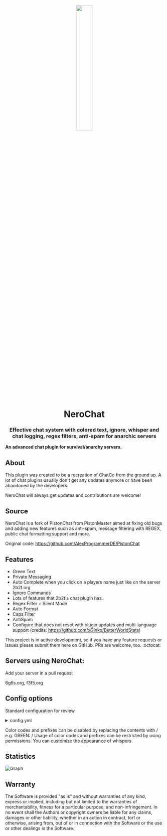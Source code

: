 <div align="center">
  <img src="https://github.com/ImNotSoftik/NeroChat/blob/master/logo.png" width="32%" height="32%"/>
  <h1>NeroChat</h1>
  <h3>Effective chat system with colored text, ignore, whisper and chat logging, regex filters, anti-spam for anarchic servers</h3>

</div>

**An advanced chat plugin for survival/anarchy servers.**

## About
This plugin was created to be a recreation of ChatCo from the ground up.
A lot of chat plugins usually don't get any updates anymore or have been abandoned by the developers. 

NeroChat will always get updates and contributions are welcome!

## Source
NeroChat is a fork of PistonChat from PistonMaster aimed at fixing old bugs and adding new features such as anti-spam, message filtering with REGEX, public chat formatting support and more.

Original code: https://github.com/AlexProgrammerDE/PistonChat

## Features
* Green Text
* Private Messaging
* Auto Complete when you click on a players name just like on the server 2b2t.org
* Ignore Commands
* Lots of features that 2b2t's chat plugin has.
* Regex Filter + Silent Mode
* Auto Format
* Caps Filter
* AntiSpam
* Configure that does not reset with plugin updates and multi-language support (credits: https://github.com/xGinko/BetterWorldStats)
  
This project is in active development, so if you have any feature requests or issues please submit them here on GitHub. PRs are welcome, too. :octocat:

## Servers using NeroChat:

Add your server in a pull request

6g6s.org, f3f5.org

## Config options

Standard configuration for review

<details>
  <summary>config.yml</summary>

```yml

##############
#  Language  #
##############
language:
  # The default language to be used if auto-lang is off or no matching language file was found.
  default-language: en_us
  # Enable / Disable locale based messages.
  auto-language: true

#############
#  General  #
#############
general:
  # Enable / Disable bstats metrics. Please don't turn it off, if it is not difficult.
  bstats-metrics: true
  # Enable/disable the display of the player's nickname color.
  display-nickname-color: true
  plugin-prefix: '[&2NeroChat&r] &6'
  # Defines the sender's name when sending messages from the server console.
  console-name: '[console]'
  # Change the format of messages in public chat.
  chat-format: <%player%&r>
  # The size of the ignore list in pages. It is not recommended to set more than 5.
  ignore-list-size: 9

##############
#  Prefixes  #
##############

# To use these you need to add the respective permission.
# EXAMPLE: Prefixes.BLUE -> nerochat.chatcolor.BLUE
prefixes:
  ITALIC: '*'
  BOLD: '**'
  GREEN: '>'

###########
#  Audit  #
###########
audit:
  regex-filter:
    public-chat:
      enable: false
      logging: false
      notify-player: true
      silent-mode: true
      case-sensitive: false
      # Prevents any message that starts with "This is a" and ends with "banned message"
      banned-regex:
      - ^This is a(.*)banned message
    whisper:
      enable: false
      logging: false
      notify-player: true
      silent-mode: true
      case-sensitive: false
      # Prevents any message that starts with "This is a" and ends with "banned message"
      banned-regex:
      - ^This is a(.*)banned message
  auto-format:
    # Automatically puts a period at the end of a sentence and a capital letter at the beginning of a sentence.
    enable: false
    # If there are these characters at the end of the sentence, the plugin will not automatically put a period.
    end-sentence-chars: .?!
    public-chat:
      auto-caps: true
      auto-dot: true
    whisper:
      auto-dot: true
      auto-caps: true
  caps-filter:
    # Automatic message formatting with a large number of capital letters.
    enable: false
    percentage: 50.0

```

</details>

Color codes and prefixes can be disabled by replacing the contents with / e.g. GREEN: /
Usage of color codes and prefixes can be restricted by using permissions.
You can customize the appearance of whispers.

## Statistics

![Graph](https://bstats.org/signatures/bukkit/NeroChat.svg)

## Warranty

The Software is provided "as is" and without warranties of any kind, express
or implied, including but not limited to the warranties of merchantability,
fitness for a particular purpose, and non-infringement. In no event shall the
Authors or copyright owners be liable for any claims, damages or other
liability, whether in an action in contract, tort or otherwise, arising from,
out of or in connection with the Software or the use or other dealings in the
Software.

